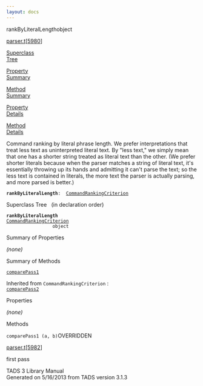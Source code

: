 ```yaml
---
layout: docs
---
```

<span class="title">rankByLiteralLength</span><span class="type">object</span>

[parser.t](../file/parser.t.html)\[[5980](../source/parser.t.html#5980)\]

[Superclass  
Tree](#_SuperClassTree_)

[Property  
Summary](#_PropSummary_)

[Method  
Summary](#_MethodSummary_)

[Property  
Details](#_Properties_)

[Method  
Details](#_Methods_)



Command ranking by literal phrase length. We prefer interpretations that
treat less text as uninterpreted literal text. By "less text," we simply
mean that one has a shorter string treated as literal text than the
other. (We prefer shorter literals because when the parser matches a
string of literal text, it's essentially throwing up its hands and
admitting it can't parse the text; so the less text is contained in
literals, the more text the parser is actually parsing, and more parsed
is better.)

**`rankByLiteralLength`**` :   `[`CommandRankingCriterion`](../object/CommandRankingCriterion.html)



<span id="_SuperClassTree_"></span>



<span class="hdln">Superclass Tree</span>   (in declaration order)



**`rankByLiteralLength`**  
[`CommandRankingCriterion`](../object/CommandRankingCriterion.html)  
`                 object`  
<span id="_PropSummary_"></span>



<span class="hdln">Summary of Properties</span>  







*(none)* <span id="_MethodSummary_"></span>



<span class="hdln">Summary of Methods</span>  



[`comparePass1`](#comparePass1)

Inherited from `CommandRankingCriterion` :  
[`comparePass2`](../object/CommandRankingCriterion.html#comparePass2)

<span id="_Properties_"></span>



<span class="hdln">Properties</span>  



*(none)* <span id="_Methods_"></span>



<span class="hdln">Methods</span>  



<span id="comparePass1"></span>

`comparePass1 (a, b)`<span class="rem">OVERRIDDEN</span>

[parser.t](../file/parser.t.html)\[[5982](../source/parser.t.html#5982)\]



first pass





TADS 3 Library Manual  
Generated on 5/16/2013 from TADS version 3.1.3


